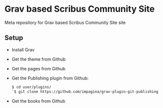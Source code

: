 # Grav based Scribus Community Site

Meta repository for Grav based Scribus Community Site site

## Setup

- Install Grav
- Get the theme from Github
- Get the pages from Github
- Get the Publishing plugin from Github:
   ```sh
   $ cd user/plugins/
  `$ git clone https://github.com/impagina/grav-plugin-git-publishing.git git-publishing
  ```
  
- Get the books from Github
